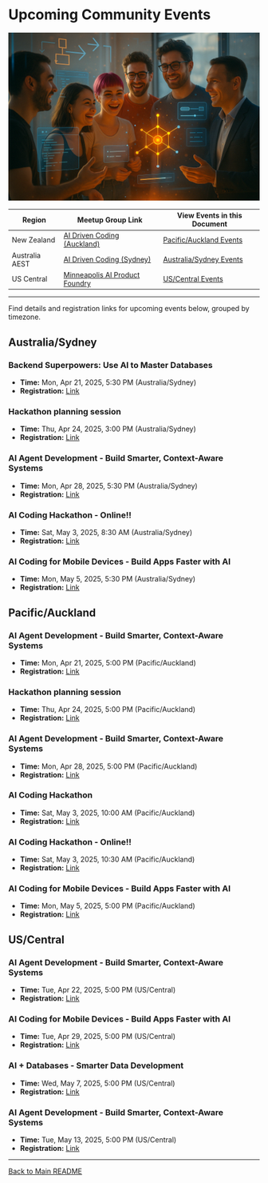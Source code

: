 # Upcoming Community Events

![AI Product Foundary](./../assets/ProductFoundry_Events.png)


| Region         | Meetup Group Link                                                               | View Events in this Document |
| -------------- | ------------------------------------------------------------------------------- | ---------------------------- |
| New Zealand    | [AI Driven Coding (Auckland)](https://www.meetup.com/ai-driven-coding/)         | [Pacific/Auckland Events](#pacificauckland) |
| Australia AEST | [AI Driven Coding (Sydney)](https://www.meetup.com/ai-driven-coding-from-idea-to-product-sydney/) | [Australia/Sydney Events](#australiasydney) |
| US Central     | [Minneapolis AI Product Foundry](https://www.meetup.com/minneapolis-ai-product-foundry/) | [US/Central Events](#uscentral) |

---

Find details and registration links for upcoming events below, grouped by timezone.

## Australia/Sydney

### Backend Superpowers: Use AI to Master Databases
- **Time:** Mon, Apr 21, 2025, 5:30 PM (Australia/Sydney)
- **Registration:** [Link](https://www.meetup.com/ai-driven-coding-from-idea-to-product-sydney/events/306859887/)

### Hackathon planning session
- **Time:** Thu, Apr 24, 2025, 3:00 PM (Australia/Sydney)
- **Registration:** [Link](https://www.meetup.com/ai-driven-coding-from-idea-to-product-sydney/events/307367193/)

### AI Agent Development - Build Smarter, Context-Aware Systems
- **Time:** Mon, Apr 28, 2025, 5:30 PM (Australia/Sydney)
- **Registration:** [Link](https://www.meetup.com/ai-driven-coding-from-idea-to-product-sydney/events/306737810/)

### AI Coding Hackathon - Online!!
- **Time:** Sat, May 3, 2025, 8:30 AM (Australia/Sydney)
- **Registration:** [Link](https://www.meetup.com/ai-driven-coding-from-idea-to-product-sydney/events/307239291/)

### AI Coding for Mobile Devices -  Build Apps Faster with AI
- **Time:** Mon, May 5, 2025, 5:30 PM (Australia/Sydney)
- **Registration:** [Link](https://www.meetup.com/ai-driven-coding-from-idea-to-product-sydney/events/306859927/?eventOrigin=group_events_list)

## Pacific/Auckland

### AI Agent Development -  Build Smarter, Context-Aware Systems
- **Time:** Mon, Apr 21, 2025, 5:00 PM (Pacific/Auckland)
- **Registration:** [Link](https://www.meetup.com/ai-driven-coding/events/306859809/)

### Hackathon planning session
- **Time:** Thu, Apr 24, 2025, 5:00 PM (Pacific/Auckland)
- **Registration:** [Link](https://www.meetup.com/ai-driven-coding/events/307367179/)

### AI Agent Development -  Build Smarter, Context-Aware Systems
- **Time:** Mon, Apr 28, 2025, 5:00 PM (Pacific/Auckland)
- **Registration:** [Link](https://www.meetup.com/ai-driven-coding/events/306859830/)

### AI Coding Hackathon
- **Time:** Sat, May 3, 2025, 10:00 AM (Pacific/Auckland)
- **Registration:** [Link](https://www.meetup.com/ai-driven-coding/events/306873808/)

### AI Coding Hackathon - Online!!
- **Time:** Sat, May 3, 2025, 10:30 AM (Pacific/Auckland)
- **Registration:** [Link](https://www.meetup.com/ai-driven-coding/events/307239145/)

### AI Coding for Mobile Devices -  Build Apps Faster with AI
- **Time:** Mon, May 5, 2025, 5:00 PM (Pacific/Auckland)
- **Registration:** [Link](https://www.meetup.com/ai-driven-coding/events/306859842/)

## US/Central

### AI Agent Development - Build Smarter, Context-Aware Systems
- **Time:** Tue, Apr 22, 2025, 5:00 PM (US/Central)
- **Registration:** [Link](https://www.meetup.com/minneapolis-ai-product-foundry/events/306859966/)

### AI Coding for Mobile Devices - Build Apps Faster with AI
- **Time:** Tue, Apr 29, 2025, 5:00 PM (US/Central)
- **Registration:** [Link](https://www.meetup.com/minneapolis-ai-product-foundry/events/306859976/)

### AI + Databases -  Smarter Data Development
- **Time:** Wed, May 7, 2025, 5:00 PM (US/Central)
- **Registration:** [Link](https://www.meetup.com/minneapolis-ai-product-foundry/events/306860007/)

### AI Agent Development -  Build Smarter, Context-Aware Systems
- **Time:** Tue, May 13, 2025, 5:00 PM (US/Central)
- **Registration:** [Link](https://www.meetup.com/minneapolis-ai-product-foundry/events/306860013/)


---

[Back to Main README](../README.md)
